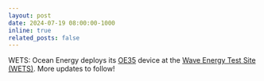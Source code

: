 ```yaml
---
layout: post
date: 2024-07-19 08:00:00-1000
inline: true
related_posts: false
---
```

WETS: Ocean Energy deploys its [OE35](https://oceanenergy.ie/oe35/) device at the [Wave Energy Test Site (WETS)](https://www.hnei.hawaii.edu/wp-content/uploads/Research-Support-to-WETS.pdf). More updates to follow!

